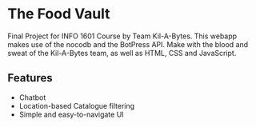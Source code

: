 # The Food Vault

Final Project for INFO 1601 Course by Team Kil-A-Bytes. This webapp makes use of the nocodb and the BotPress API. Make with the blood and sweat of the Kil-A-Bytes team, as well as HTML, CSS and JavaScript.

## Features
- Chatbot
- Location-based Catalogue filtering
- Simple and easy-to-navigate UI
